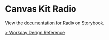 # Canvas Kit Radio

View the
[documentation for Radio](https://workday.github.io/canvas-kit/?path=/docs/components-inputs-radio-react--basic)
on Storybook.

[> Workday Design Reference](https://design.workday.com/components/inputs/radio-buttons)
